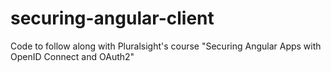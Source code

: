 # securing-angular-client
Code to follow along with Pluralsight's course "Securing Angular Apps with OpenID Connect and OAuth2"
